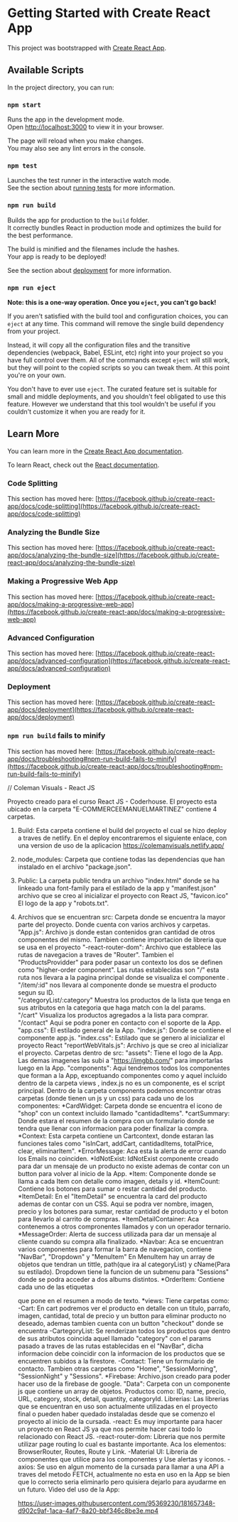 # Getting Started with Create React App

This project was bootstrapped with [Create React App](https://github.com/facebook/create-react-app).

## Available Scripts

In the project directory, you can run:

### `npm start`

Runs the app in the development mode.\
Open [http://localhost:3000](http://localhost:3000) to view it in your browser.

The page will reload when you make changes.\
You may also see any lint errors in the console.

### `npm test`

Launches the test runner in the interactive watch mode.\
See the section about [running tests](https://facebook.github.io/create-react-app/docs/running-tests) for more information.

### `npm run build`

Builds the app for production to the `build` folder.\
It correctly bundles React in production mode and optimizes the build for the best performance.

The build is minified and the filenames include the hashes.\
Your app is ready to be deployed!

See the section about [deployment](https://facebook.github.io/create-react-app/docs/deployment) for more information.

### `npm run eject`

**Note: this is a one-way operation. Once you `eject`, you can't go back!**

If you aren't satisfied with the build tool and configuration choices, you can `eject` at any time. This command will remove the single build dependency from your project.

Instead, it will copy all the configuration files and the transitive dependencies (webpack, Babel, ESLint, etc) right into your project so you have full control over them. All of the commands except `eject` will still work, but they will point to the copied scripts so you can tweak them. At this point you're on your own.

You don't have to ever use `eject`. The curated feature set is suitable for small and middle deployments, and you shouldn't feel obligated to use this feature. However we understand that this tool wouldn't be useful if you couldn't customize it when you are ready for it.

## Learn More

You can learn more in the [Create React App documentation](https://facebook.github.io/create-react-app/docs/getting-started).

To learn React, check out the [React documentation](https://reactjs.org/).

### Code Splitting

This section has moved here: [https://facebook.github.io/create-react-app/docs/code-splitting](https://facebook.github.io/create-react-app/docs/code-splitting)

### Analyzing the Bundle Size

This section has moved here: [https://facebook.github.io/create-react-app/docs/analyzing-the-bundle-size](https://facebook.github.io/create-react-app/docs/analyzing-the-bundle-size)

### Making a Progressive Web App

This section has moved here: [https://facebook.github.io/create-react-app/docs/making-a-progressive-web-app](https://facebook.github.io/create-react-app/docs/making-a-progressive-web-app)

### Advanced Configuration

This section has moved here: [https://facebook.github.io/create-react-app/docs/advanced-configuration](https://facebook.github.io/create-react-app/docs/advanced-configuration)

### Deployment

This section has moved here: [https://facebook.github.io/create-react-app/docs/deployment](https://facebook.github.io/create-react-app/docs/deployment)

### `npm run build` fails to minify

This section has moved here: [https://facebook.github.io/create-react-app/docs/troubleshooting#npm-run-build-fails-to-minify](https://facebook.github.io/create-react-app/docs/troubleshooting#npm-run-build-fails-to-minify)



//                                   Coleman Visuals - React JS 


Proyecto creado para el curso React JS - Coderhouse.
El proyecto esta ubicado en la carpeta "E-COMMERCEEMANUELMARTINEZ" contiene 4 carpetas.
1) Build: 
    Esta carpeta contiene el build del proyecto el cual se hizo deploy a traves de netlify. En el deploy encontraremos el siguiente enlace, con una version de uso de la aplicacion https://colemanvisuals.netlify.app/ 
2) node_modules: 
    Carpeta que contiene todas las dependencias que han instalado en el archivo "package.json".
3) Public: 
    La carpeta public tendra un archivo "index.html" donde se ha linkeado una font-family para el estilado de la app y "manifest.json" archivo que se creo al inicializar el proyecto con React JS, "favicon.ico" El logo de la app y "robots.txt".
4)  Archivos que se encuentran src:
    Carpeta donde se encuentra la mayor parte del proyecto. Donde cuenta con varios archivos y carpetas.
    "App.js": 
        Archivo js donde estan contenidos gran cantidad de otros componentes del mismo. Tambien contiene importacion de libreria que se usa en el proyecto "-react-router-dom": Archivo que establece las rutas de navegacion a traves de "Router". Tambien el "ProductsProvidder" para poder pasar un contexto los dos se definen como "higher-order component".
        Las rutas establecidas son "/" esta ruta nos llevara a la pagina principal donde se visualiza el componente <ItemListContainer/>.  
        "/item/:id" nos llevara al componente <ItemDetailContainer/> donde se muestra el producto segun su ID.  
        "/categoryList/:category" Muestra los productos de la lista que tenga en sus atributos en la categoria que haga match con la del params.  
        "/cart" Visualiza los productos agregados a la lista para comprar. 
        "/contact" Aqui se podra poner en contacto con el soporte de la App. 
    "app.css": 
    El estilado general de la App.
    "index.js": 
    Donde se contiene el componente app.js.
    "index.css": 
    Estilado que se genero al inicializar el proyecto React
    "reportWebVitals.js": 
    Archivo js que se creo al inicializar el proyecto.
    Carpetas dentro de src:
    "assets": 
    Tiene el logo de la App. Las demas imagenes las subi a "https://imgbb.com/" para importarlas luego en la App.
    "components": 
    Aqui tendremos todos los componentes que forman a la App, exceptuando componentes como <App/> y aquel incluido dentro de la carpeta views <Cart/>, index.js no es un componente, es el script principal. Dentro de la carpeta components podemos encontrar otras carpetas (donde tienen un js y un css) para cada uno de los componentes: 
    *CardWidget: 
    Carpeta donde se encuentra el icono de "shop" con un context incluido llamado "cantidadItems".
    *cartSummary: 
    Donde estara el resumen de la compra con un formulario donde se tendra que llenar con informacion para poder finalizar la compra.
    *Context: 
    Esta carpeta contiene un Cartcontext, donde estaran las funciones tales como "isInCart, addCart, cantidadItems, totalPrice, clear, eliminarItem".
    *ErrorMessage: 
    Aca esta la alerta de error cuando los Emails no coinciden.
    *IdNotExist: 
    IdNotExist componente creado para dar un mensaje de un producto no existe ademas de contar con un button para volver al inicio de la App. 
    *Item:
    Componente donde se llama a cada Item con detalle como imagen, details y id.
    *ItemCount: 
    Contiene los botones para sumar o restar cantidad del producto.
    *ItemDetail: 
    En el "ItemDetail" se encuentra la card del producto ademas de contar con un CSS. Aqui se podra ver nombre, imagen, precio y los botones para sumar, restar cantidad de producto y el boton para llevarlo al carrito de compras.
    *ItemDetailContainer:
    Aca contenemos a otros compronentes llamados <ItemDetail/> y <IdNotExist/> con un operador ternario.
    *MessageOrder:
    Alerta de success utilizada para dar un mensaje al cliente cuando su compra alla finalizado.
    *Navbar: 
    Aca se encuentran varios componentes para formar la barra de navegacion, contiene "NavBar", "Dropdown" y "MenuItem"
    En MenuItem hay un array de objetos que tendran un tittle, path(que ira al categoryList) y cName(Para su estilado).
    Dropdown tiene la funcion de un submenu para "Sessions" donde se podra acceder a dos albums distintos.
    *OrderItem:
    Contiene cada uno de las etiquetas <p> que pone en el resumen a modo de texto.
    *views: 
    Tiene carpetas como:
    -Cart: En cart podremos ver el producto en detalle con un titulo, parrafo, imagen, cantidad, total de precio y un button para eliminar producto no deseado, ademas tambien cuenta con un button "checkout" donde se encuentra <CartSummary/>
    -CartegoryList:
    Se renderizan todos los productos que dentro de sus atributos coincida aquel llamado "category" con el params pasado a traves de las rutas establecidas en el "NavBar", dicha informacion debe coincidir con la informacion de los productos que se encuentren subidos a la firestore.
    -Contact: 
    Tiene un formulario de contacto.
    Tambien otras carpetas como "Home", "SessionMorning", "SessionNight" y "Sessions".
    *Firebase:
    Archivo.json creado para poder hacer uso de la firebase de google.
    "Data": 
    Carpeta con un componente js que contiene un array de objetos. Productos como: ID, name, precio, URL, category, stock, detail, quantity, categoryId.
    Librerias: 
        Las librerias que se encuentran en uso son actualmente utilizadas en el proyecto final o pueden haber quedado instaladas desde que se comenzo el proyecto al inicio de la cursada.
        -react: Es muy importante para hacer un proyecto en React JS ya que nos permite hacer casi todo lo relacionado con React JS.
        -react-router-dom: Libreria que nos permite utilizar page routing lo cual es bastante importante. Aca los elementos: BrowserRouter, Routes, Route y Link.
        -Material UI: Libreria de componentes que utilice para los componentes <OrderSummary/> <ErrorMessage/> y <CardWidget/> 
        Use alertas y iconos.
        -axios: Se uso en algun momento de la cursada para llamar a una API a traves del metodo FETCH, actualmente no esta en uso en la App se bien que lo correcto seria eliminarlo pero quisiera dejarlo para ayudarme en un futuro.
Video del uso de la App:

    https://user-images.githubusercontent.com/95369230/181657348-d902c9af-1aca-4af7-8a20-bbf346c8be3e.mp4

